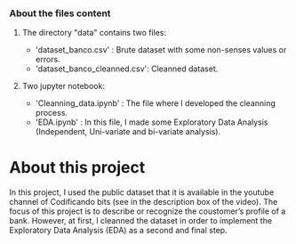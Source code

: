 ### About the files content

1. The directory "data" contains two files:
    - 'dataset_banco.csv' : Brute dataset with some non-senses values or errors.
    - 'dataset_banco_cleanned.csv': Cleanned dataset.

2. Two jupyter notebook:
    - 'Cleanning_data.ipynb' : The file where I developed the cleanning process.
    - 'EDA.ipynb' : In this file, I made some Exploratory Data Analysis (Independent, Uni-variate and bi-variate analysis).

# About this project

In this project, I used the public dataset that it is available in the youtube channel of Codificando bits  (see in the description box of the video). The focus of this project is to describe or recognize the coustomer’s profile of a bank. However, at first, I cleanned the dataset in order to implement the Exploratory Data Analysis (EDA) as a second and final step.